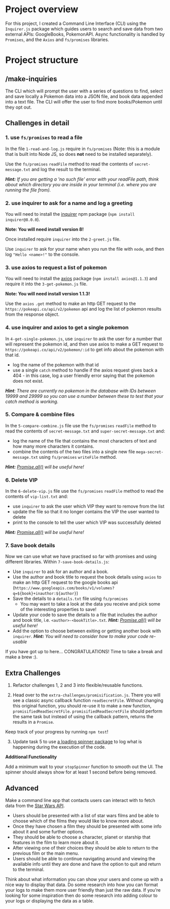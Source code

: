 # Project overview
For this project, I created a Command Line Interface (CLI) using the `Inquirer.js` package which guides users to search and save data from two external APIs: GoogleBooks, PokemonAPI. Async functionality is handled by `Promises`, and the `Axios` and `fs/promises` libraries.

# Project structure
## /make-inquiries
The CLI which will prompt the user with a series of questions to find, select and save locally a Pokemon data into a JSON file, and book data appended into a text file. The CLI will offer the user to find more books/Pokemon until they opt out.


## Challenges in detail

### **1. use `fs/promises` to read a file**

In the file `1-read-and-log.js` require in `fs/promises` (Note: this is a module that is built into Node JS, so does **not** need to be installed separately).

Use the `fs/promises` `readFile` method to read the contents of `secret-message.txt` and log the result to the terminal.

_**Hint:** If you are getting a 'no such file' error with your readFile path, think about which directory you are inside in your terminal (i.e. where you are running the file from)._

### **2. use inquirer to ask for a name and log a greeting**

You will need to install the [inquirer](https://github.com/SBoudrias/Inquirer.js#installation) npm package (`npm install inquirer@8.0.0`).

**Note: You will need install version 8!**

Once installed require `inquirer` into the `2-greet.js` file.

Use `inquirer` to ask for your name when you run the file with `node`, and then log `"Hello <name>!"` to the console.

### **3. use axios to request a list of pokemon**

You will need to install the [axios](https://github.com/axios/axios#example) package (`npm install axios@1.1.3`) and require it into the `3-get-pokemon.js` file.

**Note: You will need install version 1.1.3!**

Use the `axios` `.get` method to make an http GET request to the `https://pokeapi.co/api/v2/pokemon` api and log the list of pokemon results from the response object.

### **4. use inquirer and axios to get a single pokemon**

In `4-get-single-pokemon.js`, use `inquirer` to ask the user for a number that will represent the pokemon id, and then use axios to make a GET request to `https://pokeapi.co/api/v2/pokemon/:id` to get info about the pokemon with that id.

- log the name of the pokemon with that id
- use a single `catch` method to handle if the axios request gives back a 404 - in this case, log a user friendly error saying that the pokemon does not exist.

_**Hint**: There are currently no pokemon in the database with IDs between 19999 and 29999 so you can use a number between these to test that your catch method is working._

### **5. Compare & combine files**

In the `5-compare-combine.js` file use the `fs/promises` `readFile` method to read the contents of `secret-message.txt` and `super-secret-message.txt` and:

- log the name of the file that contains the most characters of text and how many more characters it contains.
- combine the contents of the two files into a single new file `mega-secret-message.txt` using `fs/promises` `writeFile` method.

_**Hint:** [Promise.all()](https://developer.mozilla.org/en-US/docs/Web/JavaScript/Reference/Global_Objects/Promise/all) will be useful here!_

### **6. Delete VIP**

In the `6-delete-vip.js` file use the `fs/promises` `readFile` method to read the contents of `vip-list.txt` and:

- use `inquirer` to ask the user which VIP they want to remove from the list
- update the file so that it no longer contains the VIP the user wanted to delete
- print to the console to tell the user which VIP was successfully deleted

_**Hint:** [Promise.all()](https://developer.mozilla.org/en-US/docs/Web/JavaScript/Reference/Global_Objects/Promise/all) will be useful here!_

### **7. Save book details**

Now we can use what we have practised so far with promises and using different libraries. Within `7-save-book-details.js`:

- Use `inquirer` to ask for an author and a book.
- Use the author and book title to request the book details using `axios` to make an http GET request to the google books api (`https://www.googleapis.com/books/v1/volumes?q=${book}+inauthor:${author}`)
- Save the details to a `details.txt` file using `fs/promises`
  - You may want to take a look at the data you receive and pick some of the interesting properties to save!
- Update your code to save the details to a file that includes the author and book title, i.e. `<author>-<bookTitle>.txt`. _**Hint:** [Promise.all()](https://developer.mozilla.org/en-US/docs/Web/JavaScript/Reference/Global_Objects/Promise/all) will be useful here!_
- Add the option to choose between exiting or getting another book with `inquirer`. _**Hint:** You will need to consider how to make your code re-usable_

If you have got up to here... CONGRATULATIONS! Time to take a break and make a brew :).

## **Extra Challenges**

1. Refactor challenges 1, 2 and 3 into flexible/reusable functions.

2. Head over to the `extra-challenges/promisification.js`. There you will see a classic async callback function `readSecretFile`. Without changing this original function, you should re-use it to make a new function, `promisifiedReadSecretFile`. `promisifiedReadSecretFile` should perform the same task but instead of using the callback pattern, returns the results in a `Promise`.

Keep track of your progress by running `npm test`!

3. Update task 5 to use [a loading spinner package](https://www.npmjs.com/package/cli-spinner) to log what is happening during the execution of the code.

**Additional Functionality**

Add a minimum wait to your `stopSpinner` function to smooth out the UI. The spinner should always show for at least 1 second before being removed.

## **Advanced**

Make a command line app that contacts users can interact with to fetch data from the [Star Wars API](https://swapi.dev/).

- Users should be presented with a list of star wars films and be able to choose which of the films they would like to know more about.
- Once they have chosen a film they should be presented with some info about it and some further options.
- They should be able to choose a character, planet or starship that features in the film to learn more about it.
- After viewing one of their choices they should be able to return to the previous film or the main menu.
- Users should be able to continue navigating around and viewing the available info until they are done and have the option to quit and return to the terminal.

Think about what information you can show your users and come up with a nice way to display that data. Do some research into how you can format your logs to make them more user friendly than just the raw data. If you're looking for some inspiration then do some research into adding colour to your logs or displaying the data as a table.
